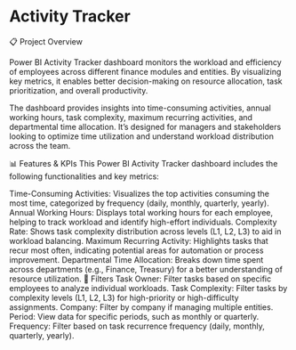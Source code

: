# Activity Tracker 

📋 Project Overview

Power BI Activity Tracker dashboard monitors the workload and efficiency of employees across different finance modules and entities. By visualizing key metrics, it enables better decision-making on resource allocation, task prioritization, and overall productivity.

The dashboard provides insights into time-consuming activities, annual working hours, task complexity, maximum recurring activities, and departmental time allocation. It’s designed for managers and stakeholders looking to optimize time utilization and understand workload distribution across the team.

📊 Features & KPIs
This Power BI Activity Tracker dashboard includes the following functionalities and key metrics:

Time-Consuming Activities: Visualizes the top activities consuming the most time, categorized by frequency (daily, monthly, quarterly, yearly).
Annual Working Hours: Displays total working hours for each employee, helping to track workload and identify high-effort individuals.
Complexity Rate: Shows task complexity distribution across levels (L1, L2, L3) to aid in workload balancing.
Maximum Recurring Activity: Highlights tasks that recur most often, indicating potential areas for automation or process improvement.
Departmental Time Allocation: Breaks down time spent across departments (e.g., Finance, Treasury) for a better understanding of resource utilization.
🧩 Filters
Task Owner: Filter tasks based on specific employees to analyze individual workloads.
Task Complexity: Filter tasks by complexity levels (L1, L2, L3) for high-priority or high-difficulty assignments.
Company: Filter by company if managing multiple entities.
Period: View data for specific periods, such as monthly or quarterly.
Frequency: Filter based on task recurrence frequency (daily, monthly, quarterly, yearly).
